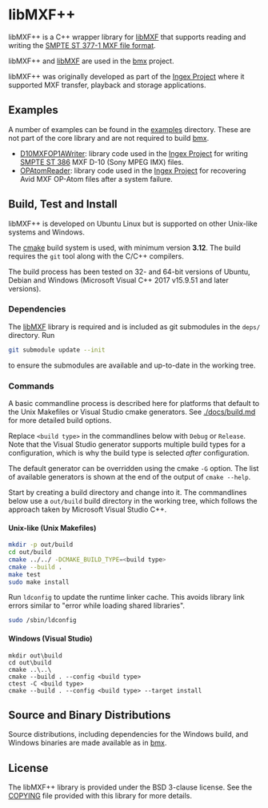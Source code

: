 # libMXF++

libMXF++ is a C++ wrapper library for [libMXF](https://github.com/bbc/libMXF) that supports reading and writing the [SMPTE ST 377-1 MXF file format](https://ieeexplore.ieee.org/document/7292073).

libMXF++ and [libMXF](https://github.com/bbc/libMXF) are used in the [bmx](https://github.com/bbc/bmx) project.

libMXF++ was originally developed as part of the [Ingex Project](http://ingex.sourceforge.net/) where it supported MXF transfer, playback and storage applications.

## Examples

A number of examples can be found in the [examples](./examples) directory. These are not part of the core library and are not required to build [bmx](https://github.com/bbc/bmx).

* [D10MXFOP1AWriter](./examples/D10MXFOP1AWriter): library code used in the [Ingex Project](http://ingex.sourceforge.net/) for writing [SMPTE ST 386](https://ieeexplore.ieee.org/document/7291350) MXF D-10 (Sony MPEG IMX) files.
* [OPAtomReader](./examples/OPAtomReader): library code used in the [Ingex Project](http://ingex.sourceforge.net/) for recovering Avid MXF OP-Atom files after a system failure.

## Build, Test and Install

libMXF++ is developed on Ubuntu Linux but is supported on other Unix-like systems and Windows.

The [cmake](https://cmake.org/) build system is used, with minimum version **3.12**. The build requires the `git` tool along with the C/C++ compilers.

The build process has been tested on 32- and 64-bit versions of Ubuntu, Debian and Windows (Microsoft Visual C++ 2017 v15.9.51 and later versions).

### Dependencies

The [libMXF](https://github.com/bbc/libMXF) library is required and is included as git submodules in the `deps/` directory. Run

```bash
git submodule update --init
```

to ensure the submodules are available and up-to-date in the working tree.

### Commands

A basic commandline process is described here for platforms that default to the Unix Makefiles or Visual Studio cmake generators. See [./docs/build.md](./docs/build.md) for more detailed build options.

Replace `<build type>` in the commandlines below with `Debug` or `Release`. Note that the Visual Studio generator supports multiple build types for a configuration, which is why the build type is selected _after_ configuration.

The default generator can be overridden using the cmake `-G` option. The list of available generators is shown at the end of the output of `cmake --help`.

Start by creating a build directory and change into it. The commandlines below use a `out/build` build directory in the working tree, which follows the approach taken by Microsoft Visual Studio C++.

#### Unix-like (Unix Makefiles)

```bash
mkdir -p out/build
cd out/build
cmake ../../ -DCMAKE_BUILD_TYPE=<build type>
cmake --build .
make test
sudo make install
```

Run `ldconfig` to update the runtime linker cache. This avoids library link errors similar to "error while loading shared libraries".

```bash
sudo /sbin/ldconfig
```

#### Windows (Visual Studio)

```console
mkdir out\build
cd out\build
cmake ..\..\
cmake --build . --config <build type>
ctest -C <build type>
cmake --build . --config <build type> --target install
```

## Source and Binary Distributions

Source distributions, including dependencies for the Windows build, and Windows binaries are made available as in [bmx](https://github.com/bbc/bmx).

## License

The libMXF++ library is provided under the BSD 3-clause license. See the [COPYING](./COPYING) file provided with this library for more details.
